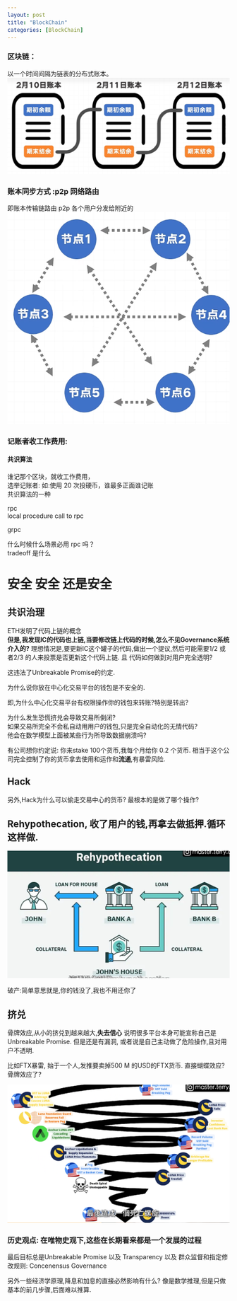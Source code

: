 ```yaml
---
layout: post
title: "BlockChain"
categories: [BlockChain]
---
```


### 区块链：

以一个时间间隔为链表的分布式账本。  
![Alt text](image-8.png)  

### 账本同步方式 :p2p 网络路由

即账本传输链路由 p2p 各个用户分发给附近的  
![Alt text](image-9.png)  

### 记账者收工作费用:

#### 共识算法

谁记那个区块，就收工作费用，  
选举记账者: 如:使用 20 次投硬币，谁最多正面谁记账  
共识算法的一种  

rpc  
local procedure call to rpc  

grpc  

什么时候什么场景必用 rpc 吗？  
tradeoff 是什么  


# 安全 安全 还是安全

## 共识治理
ETH发明了代码上链的概念  
**但是,我发现IC的代码也上链,当要修改链上代码的时候,怎么不见Governance系统介入的?**
理想情况是,要更新IC这个罐子的代码,做出一个提议,然后可能需要1/2 或者2/3 的人来投票是否更新这个代码上链.
且 代码如何做到对用户完全透明?

这违法了Unbreakable Promise的约定. 

为什么说你放在中心化交易平台的钱包是不安全的.

即,为什么中心化交易平台有权限操作你的钱包来转账?特别是转出?

为什么发生恐慌挤兑会导致交易所倒闭?  
如果交易所完全不会私自动用用户的钱包,只是完全自动化的无情代码?  
他会在数学模型上面被某些行为所导致数据崩溃吗?

有公司想你约定说: 你来stake 100个货币,我每个月给你 0.2 个货币.
相当于这个公司完全控制了你的货币拿去使用和运作和**流通**,有暴雷风险.

## Hack
另外,Hack为什么可以偷走交易中心的货币?
最根本的是做了哪个操作?


## Rehypothecation, 收了用户的钱,再拿去做抵押.循环这样做.

![Alt text](image-30.png)

破产:简单意思就是,你的钱没了,我也不用还你了


## 挤兑
骨牌效应,从小的挤兑到越来越大,**失去信心**
说明很多平台本身可能宣称自己是Unbreakable Promise. 但是还是有漏洞, 或者说是自己主动做了危险操作,且对用户不透明.

比如FTX暴雷, 始于一个人,发推要卖掉500 M 的USD的FTX货币. 直接蝴蝶效应?骨牌效应了?

![Alt text](image-31.png)

### 历史观点: 在唯物史观下,这些在长期看来都是一个发展的过程
最后目标总是Unbreakable Promise 以及 Transparency 以及 群众监督和指定修改规则: Concenensus Governance




另外一些经济学原理,降息和加息的直接必然影响有什么?
像是数学推理,但是只做基本的前几步骤,后面难以推算.

